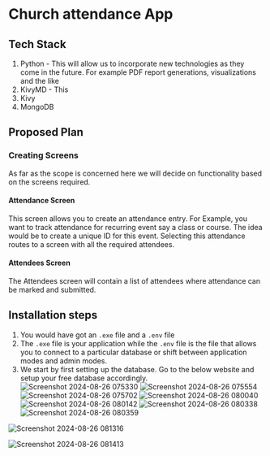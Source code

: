 # Church attendance App

## Tech Stack

1. Python - This will allow us to incorporate new technologies as they come in the future. For example PDF report generations, visualizations and the like
2. KivyMD - This 
3. Kivy
4. MongoDB

## Proposed Plan

### Creating Screens
As far as the scope is concerned here we will decide on functionality based on the screens required.

#### Attendance Screen
This screen allows you to create an attendance entry. For Example, you want to track attendance for recurring event say a class or course. The idea would be to create a unique ID for this event. Selecting this attendance routes  to a screen with all the required attendees.

#### Attendees Screen
The Attendees screen will contain a list of attendees where attendance can be marked and submitted.

## Installation steps
1. You would have got an `.exe` file and a `.env` file
2. The `.exe` file is your application while the `.env` file is the file that allows you to connect to a particular database or shift between application modes and admin modes.
3. We start by first setting up the database. Go to the below website and setup your free database accordingly.
![Screenshot 2024-08-26 075330](https://github.com/user-attachments/assets/1f7f80e1-fdcc-4853-95b7-34a4e369a3dc)
![Screenshot 2024-08-26 075554](https://github.com/user-attachments/assets/5d1f3e46-8416-4345-9291-47cc1d77870f)
![Screenshot 2024-08-26 075702](https://github.com/user-attachments/assets/e31a46cf-46e7-43b8-9160-d2432140d486)
![Screenshot 2024-08-26 080040](https://github.com/user-attachments/assets/06ab61a0-910b-4c08-9d07-014f4b07b9f3)
![Screenshot 2024-08-26 080142](https://github.com/user-attachments/assets/478a49dd-e47a-4c71-92a2-fbe7eaf42144)
![Screenshot 2024-08-26 080338](https://github.com/user-attachments/assets/7a65d570-fedc-4f09-8e76-94a0c12c3b53)
![Screenshot 2024-08-26 080359](https://github.com/user-attachments/assets/264118ab-7ab8-44ae-9805-f9934d276bfe)

![Screenshot 2024-08-26 081316](https://github.com/user-attachments/assets/cce90a07-b543-45c4-9a8d-6168997da30b)

![Screenshot 2024-08-26 081413](https://github.com/user-attachments/assets/8b4a7516-05dc-46c5-9671-7a1143a7330d)

